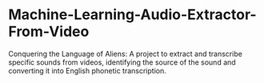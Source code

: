 # Machine-Learning-Audio-Extractor-From-Video
Conquering the Language of Aliens: A project to extract and transcribe specific sounds from videos, identifying the source of the sound and converting it into English phonetic transcription.
